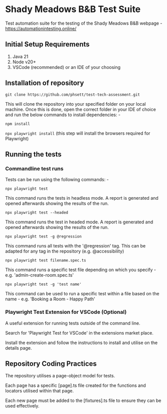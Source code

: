 # Shady Meadows B&B Test Suite

Test automation suite for the testing of the Shady Meadows B&B webpage - https://automationintesting.online/

## Initial Setup Requirements

1. Java 21 
2. Node v20+ 
3. VSCode (recommended) or an IDE of your choosing

## Installation of repository

`git clone https://github.com/phsett/test-tech-assessment.git`

This will clone the repository into your specified folder on your local machine. Once this is done, open the correct folder in your IDE of choice and run the below commands to install dependencies: - 

 ` npm install `

 ` npx playwright install ` (this step will install the browsers required for Playwright)

## Running the tests 

### Commandline test runs

Tests can be run using the following commands: - 

` npx playwright test `

This command runs the tests in headless mode. A report is generated and opened afterwards showing the results of the run. 

` npx playwright test --headed `

This command runs the test in headed mode. A report is generated and opened afterwards showing the results of the run. 

` npx playwright test -g @regression `

This command runs all tests with the '@regression' tag. This can be adapted for any tag in the repository (e.g. @accessibility)

`npx playwright test filename.spec.ts `

This command runs a specific test file depending on which you specify - e.g. 'admin-create-room.spec.ts' 

`npx playwright test -g 'test name' `

This command can be used to run a specific test within a file based on the name - e.g. 'Booking a Room - Happy Path'

### Playwright Test Extension for VSCode (Optional)

A useful extension for running tests outside of the command line. 

Search for 'Playwright Test for VSCode' in the extensions market place. 

Install the extension and follow the instructions to install and utilise on the details page. 

## Repository Coding Practices 

The repository utilises a page-object model for tests. 

Each page has a specific [page].ts file created for the functions and locators utilised within that page. 

Each new page must be added to the [fixtures].ts file to ensure they can be used effectively. 






  



